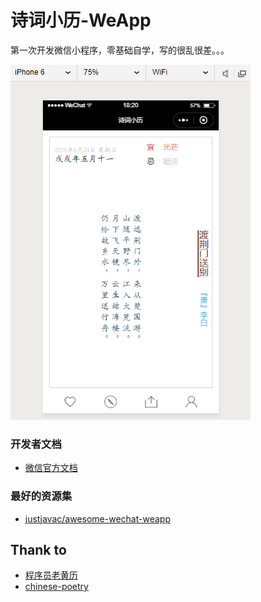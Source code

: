 # 诗词小历-WeApp



第一次开发微信小程序，零基础自学，写的很乱很差。。。


![](https://github.com/JoJocoder/-/blob/master/ui.png)




### 开发者文档 ###

- [微信官方文档](https://mp.weixin.qq.com/debug/wxadoc/dev/)

### 最好的资源集 ###

- [justjavac/awesome-wechat-weapp](https://github.com/justjavac/awesome-wechat-weapp)


## Thank to
- [程序员老黄历](https://github.com/xujinyang/CoderCalendar-WeApp)
- [chinese-poetry](https://github.com/chinese-poetry/chinese-poetry)



